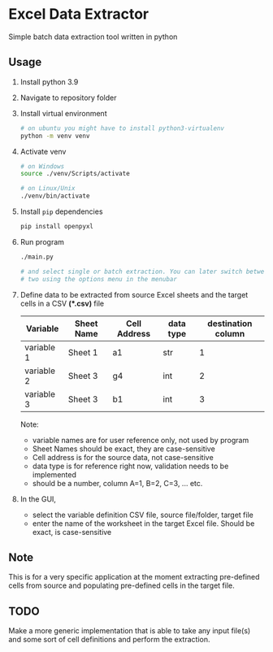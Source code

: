 # Excel Data Extractor

Simple batch data extraction tool written in python

## Usage

1. Install python 3.9
2. Navigate to repository folder
3. Install virtual environment
    ```sh
    # on ubuntu you might have to install python3-virtualenv
    python -m venv venv
    ```
4. Activate venv
    ```sh
    # on Windows
    source ./venv/Scripts/activate
   
    # on Linux/Unix
    ./venv/bin/activate
    ```
5. Install `pip` dependencies
    ```sh
    pip install openpyxl
    ```

6. Run program
    ```sh
    ./main.py
    
    # and select single or batch extraction. You can later switch between the 
    # two using the options menu in the menubar
    ```
7. Define data to be extracted from source Excel sheets and the target cells
in a CSV **(\*.csv)** file

    | Variable   | Sheet Name | Cell Address | data type | destination column |
    | ---------- | ---------- | ------------ | --------- | ------------------ |
    | variable 1 | Sheet 1    |  a1          | str       | 1                  |
    | variable 2 | Sheet 3    |  g4          | int       | 2                  |
    | variable 3 | Sheet 3    |  b1          | int       | 3                  |

    Note: 
    - variable names are for user reference only, not used by program
    - Sheet Names should be exact, they are case-sensitive
    - Cell address is for the source data, not case-sensitive
    - data type is for reference right now, validation needs to be implemented
    - should be a number, column A=1, B=2, C=3, ... etc.

8. In the GUI,
    - select the variable definition CSV file, source file/folder, target file
    - enter the name of the worksheet in the target Excel file. Should be exact, 
    is case-sensitive

## Note
This is for a very specific application at the moment extracting pre-defined
cells from source and populating pre-defined cells in the target file. 

## TODO
Make a more generic implementation that is able to take any input file(s) and
some sort of cell definitions and perform the extraction.
